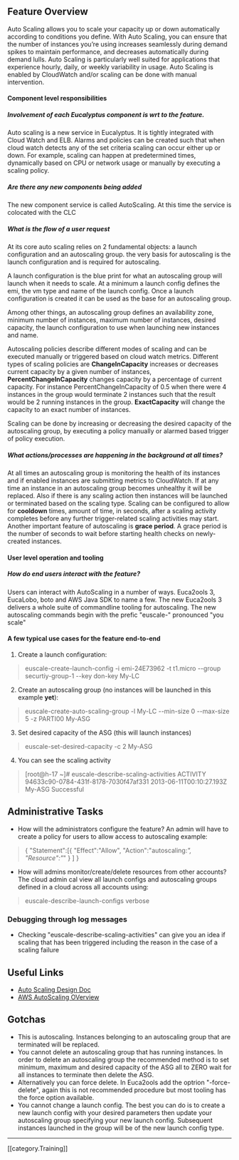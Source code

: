 ## Feature Overview
Auto Scaling allows you to scale your capacity up or down automatically according to conditions you define. With Auto Scaling, you can ensure that the number of instances you’re using increases seamlessly during demand spikes to maintain performance, and decreases automatically during demand lulls. Auto Scaling is particularly well suited for applications that experience hourly, daily, or weekly variability in usage. Auto Scaling is enabled by CloudWatch and/or scaling can be done with manual intervention.

#### Component level responsibilities
##### Involvement of each Eucalyptus component is wrt to the feature.
Auto scaling is a new service in Eucalyptus. It is tightly integrated with Cloud Watch and ELB. Alarms and policies can be created such that when cloud watch detects any of the set criteria scaling can occur either up or down.  For example, scaling can happen at predetermined times, dynamically based on CPU or network usage or manually by executing a scaling policy.
##### Are there any new components being added
The new component service is called AutoScaling. At this time the service is colocated with the CLC
##### What is the flow of a user request
At its core auto scaling relies on 2 fundamental objects: a launch configuration and an autoscaling group. the very basis for autoscaling is the launch configuration and is required for autoscaling. 

A launch configuration is the blue print for what an autoscaling group will launch when it needs to scale.  At a minimum a launch config defines the emi, the vm type and name of the launch config. Once a launch configuration is created it can be used as the base for an autoscaling group.

Among other things, an autoscaling group defines an availability zone,  minimum number of instances, maximum number of instances, desired capacity, the launch configuration to use when launching new instances and name.

Autoscaling policies describe different modes of scaling and can be executed manually or triggered based on cloud watch metrics. Different types of scaling policies are **ChangeInCapacity** increases or decreases current capacity by a given number of instances, **PercentChangeInCapacity** changes capacity by a percentage of current capacity. For instance PercentChangeInCapacity of 0.5 when there were 4 instances in the group would terminate 2 instances such that the result would be 2 running instances in the group. **ExactCapacity** will change the capacity to an exact number of instances. 

Scaling can be done by increasing or decreasing the desired capacity of the autoscaling group, by executing a policy manually or alarmed based trigger of policy execution. 
 
##### What actions/processes are happening in the background at all times? 
At all times an autoscaling group is monitoring the health of its instances and if enabled instances are submitting metrics to CloudWatch. If at any time an instance in an autoscaling group becomes unhealthy it will be replaced. Also if there is any scaling action then instances will be launched or terminated based on the scaling type.  Scaling can be configured to allow for **cooldown** times, amount of time, in seconds, after a scaling activity completes before any further trigger-related scaling activities may start. Another important feature of autoscaling is **grace period**. A grace period is the number of seconds to wait before starting health checks on newly-created instances.

#### User level operation and tooling
##### How do end users interact with the feature?
Users can interact with AutoScaling in a number of ways.  Euca2ools 3, EucaLobo, boto and AWS Java SDK to name a few.  The new Euca2ools 3 delivers a whole suite of commandline tooling for autoscaling.  The new autoscaling commands begin with the prefic "euscale-" pronounced "you scale"

#### A few typical use cases for the feature end-to-end
1. Create a launch configuration:
> euscale-create-launch-config -i emi-24E73962 -t t1.micro --group securtiy-group-1 --key don-key My-LC

2. Create an autoscaling group (no instances will be launched in this example **yet**):
> euscale-create-auto-scaling-group -l My-LC --min-size 0 --max-size 5 -z PARTI00 My-ASG

3. Set desired capacity of the ASG (this will launch instances)
> euscale-set-desired-capacity -c 2 My-ASG

4. You can see the scaling activity
>  [root@h-17 ~]# euscale-describe-scaling-activities
ACTIVITY	94633c90-0784-431f-8178-7030f47af331	2013-06-11T00:10:27.193Z	My-ASG	Successful

## Administrative Tasks
* How will the administrators configure the feature?
An admin will have to create a policy for users to allow access to autoscaling
example:
> {
   "Statement":[{
      "Effect":"Allow",
      "Action":"autoscaling:*",
      "Resource":"*"
      }
   ]
}

* How will admins monitor/create/delete resources from other accounts?
The cloud admin cal view all launch configs and autoscaling groups defined in a cloud across all accounts using:
> euscale-describe-launch-configs verbose 

### Debugging through log messages
* Checking "euscale-describe-scaling-activities" can give you an idea if scaling that has been triggered including the reason in the case of a scaling failure

## Useful Links
* [Auto Scaling Design Doc](https://github.com/eucalyptus/architecture/wiki/autoscaling-3.3-design#wiki-IAM-2)
* [AWS AutoScaling OVerview](https://aws.amazon.com/autoscaling/)

## Gotchas
* This is autoscaling. Instances belonging to an autoscaling group that are terminated will be replaced.
* You cannot delete an autoscaling group that has running instances.  In order to delete an autoscaling group the recommended method is to set minimum, maximum and desired capacity of the ASG all to ZERO wait for all instances to terminate then delete the ASG.
* Alternatively you can force delete. In Euca2ools add the optrion "-force-delete", again this is not recommended procedure but most tooling has the force option available.
* You cannot change a launch config. The best you can do is to create a new launch config with your desired parameters then update your autoscaling group specifying your new launch config. Subsequent instances launched in the group will be of the new launch config type.

*****
[[category.Training]]